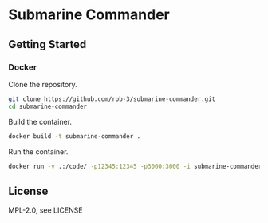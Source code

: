# Submarine Commander

## Getting Started

### Docker

Clone the repository.

```bash
git clone https://github.com/rob-3/submarine-commander.git
cd submarine-commander
```
Build the container.

```bash
docker build -t submarine-commander .
```

Run the container.

```bash
docker run -v .:/code/ -p12345:12345 -p3000:3000 -i submarine-commander:latest devbox run java -jar target/net.clojars.submarine-commander/submarine-commander-0.1.0-SNAPSHOT.jar
```

## License

MPL-2.0, see LICENSE
